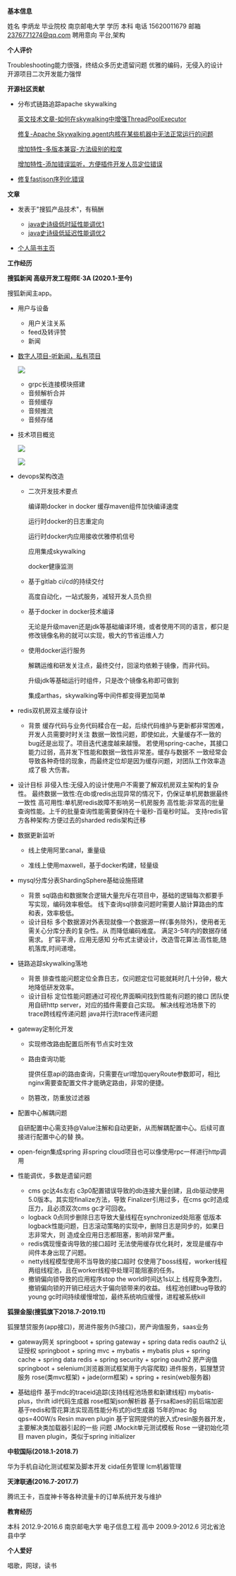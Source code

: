 **基本信息**

姓名 李炳⻰
毕业院校 南京邮电大学 学历 本科
电话 15620011679
邮箱 2376771274@qq.com
聘用意向 平台,架构

**个人评价**

Troubleshooting能力很强，终结众多历史遗留问题
优雅的编码，无侵入的设计
开源项目二次开发能力强悍

**开源社区贡献**

* 分布式链路追踪apache skywalking

  [英文技术文章-如何在skywalking中增强ThreadPoolExecutor](https://skywalking.apache.org/blog/2021-02-09-skywalking-trace-threadpool/)

  [修复-Apache Skywalking agent内核在某些机器中无法正常运行的问题](https://github.com/apache/skywalking/pull/5158)

  [增加特性-多版本兼容-方法级别的粒度](https://github.com/apache/skywalking/pull/6103)

  [增加特性-添加错误监听，方便插件开发人员定位错误](https://github.com/apache/skywalking/pull/6309)

* [修复fastjson序列化错误](https://github.com/alibaba/fastjson/pull/2184)

**文章**

* 发表于"搜狐产品技术"，有稿酬
  * [java史诗级低时延性能调优1](https://mp.weixin.qq.com/s/joqGDKqg69V7ytoAcFEkxw)
  * [java史诗级低延迟性能调优2](https://mp.weixin.qq.com/s/gpon4FCZnu47n2NlFbeMmA)

* [个人简书主⻚](https://www.jianshu.com/u/09b0d98b5e17)

**工作经历**

**搜狐新闻 高级开发工程师E·3A (2020.1-至今)**

搜狐新闻主app。

* 用户与设备
  * 用户关注关系
  * feed及转评赞
  * 新闻

* [数字人项目-听新闻，私有项目](https://github.com/libinglong/audio)

  ![](images/structure.png)

  * grpc长连接模块搭建
  * 音频解析合并
  * 音频缓存
  * 音频推流
  * 音频存储

* 技术项目概览

  ![](images/projects1.png)

  ![](images/projects2.png)

* devops架构改造

  * 二次开发技术要点

    编译期docker in docker 缓存maven组件加快编译速度

    运行时docker的日志重定向

    运行时docker内应用接收优雅停机信号

    应用集成skywalking

    docker健康监测

  * 基于gitlab ci/cd的持续交付

    高度自动化，一站式服务，减轻开发人员负担

  * 基于docker in docker技术编译

    无论是升级maven还是jdk等基础编译环境，或者使用不同的语言，都只是修改镜像名称的就可以实现，极大的节省运维人力

  * 使用docker运行服务

    解耦运维和研发关注点，最终交付，回滚均依赖于镜像，而非代码。

    升级jdk等基础运行时组件，只是改个镜像名称即可做到

    集成arthas，skywalking等中间件都变得更加简单

* redis双机房双主缓存设计

  * 背景
    缓存代码与业务代码糅合在一起，后续代码维护与更新都非常困难，开发人员需要时时关注 数据一致性问题，即使如此，大量缓存不一致的bug还是出现了。项目迭代速度越来越慢。 若使用spring-cache，其接口能力过弱，高并发下性能和数据一致性非常差。缓存与数据不 一致经常会导致各种奇怪的现象，而最终定位却是因为缓存问题，对团队工作效率造成了极 大伤害。
* 设计目标
    非侵入性:无侵入的设计使用户不需要了解双机房双主架构的复杂性。 最终数据一致性:在db或redis出现异常的情况下，仍保证单机房数据最终一致性 高可用性:单机房redis故障不影响另一机房服务 高性能:非常高的批量查询性能。上千的批量查询性能需要保持在十毫秒-百毫秒时延。 支持redis官方各种架构:方便过去的sharded redis架构迁移

* 数据更新监听

  * 线上使用阿里canal，重量级

  * 准线上使用maxwell，基于docker构建，轻量级

* mysql分库分表ShardingSphere基础设施搭建
  * 背景
    sql路由和数据聚合逻辑大量充斥在项目中，基础的逻辑每次都要手写实现，编码效率极低。 线下查询sql排查问题时需要人脑计算路由的库和表，效率极低。
  * 设计目标
    多个数据源对外表现就像一个数据源一样(事务除外)，使用者无需关心分库分表的复杂性。从 而降低编码难度。
    满足3-5年内的数据存储需求。
    扩容平滑，应用无感知
    分布式主键设计，改造雪花算法:高性能,随机落库,时间递增。

* 链路追踪skywalking落地
  * 背景
    排查性能问题定位全靠日志，仅问题定位可能就耗时几十分钟，极大地降低研发效率。 
  * 设计目标
    定位性能问题通过可视化界面瞬间找到性能有问题的接口
    团队使用自研http server，对应的插件需要自己实现。 解决线程池场景下的trace跨线程传递问题
    java并行流trace传递问题

* gateway定制化开发

  * 实现修改路由配置后所有节点实时生效

  * 路由查询功能

    提供任意api的路由查询，只需要在url增加queryRoute参数即可，相比nginx需要查配置文件才能确定路由，非常的便捷。

  * 防篡改，防重放过滤器

* 配置中心解耦问题

  自研配置中心需支持@Value注解和自动更新，从而解耦配置中心。后续可直接进行配置中心的替 换。

* open-feign集成spring
   非spring cloud项目也可以像使用rpc一样进行http调用 
* 性能调优，多数是遗留问题
  * cms gc达4s左右 c3p0配置错误导致的db连接大量创建，且db驱动使用5.0版本。其实现finalize方法，导致 Finalizer引用过多，在cms gc时造成压力，且必须双次cms gc才可回收。
  * logback 0点同步删除日志导致大量线程在synchronized处阻塞 低版本logback性能问题，日志滚动策略的实现中，删除日志是同步的，如果日志非常大，则 造成全应用日志都阻塞，影响非常严重。
  * redis偶现慢查询导致的接口超时 无法使用缓存优化耗时，发现是缓存中间件本身出现了问题。
  * netty线程模型使用不当导致的接口超时 仅使用了boss线程，worker线程两组线程池，且在worker线程中处理可能阻塞的任务。 
  * 撤销偏向锁导致的应用程序stop the world时间达1s以上 线程竞争激烈，撤销偏向锁的开销已经远大于偏向锁带来的收益。 线程池创建bug导致的young gc时间持续缓慢增加，最终系统响应缓慢，进程被系统kill

**狐狸金服(搜狐旗下2018.7-2019.11)**

狐狸慧贷服务(app接口)，房进件服务(h5接口)，房产询值服务，saas业务

* gateway网关
  springboot + spring gateway + spring data redis
  oauth2 认证授权
  springboot + spring mvc + mybatis + mybatis plus + spring cache + spring data redis + spring security + spring oauth2
  房产询值
  springboot + selenium(浏览器测试框架用于内容爬取)
  进件服务，狐狸慧贷服务
  rose(类mvc框架) + jade(orm框架) + spring + resin(web服务器)

* 基础组件
  基于mdc的traceid追踪(支持线程池场景和新建线程)
  mybatis-plus，thrift idl代码生成器
  rose框架json解析器
  基于rsa和aes的前后端加密
  基于redis和雪花算法实现高性能分布式的id生成器 15年的mac 8g qps=400W/s
  Resin maven plugin 基于官网提供的嵌入式resin服务器开发，主要解决类加载器引起的一些 问题
  JMockit单元测试模板
  Rose 一键初始化项目 maven plugin，类似于spring initializer

**中软国际(2018.1-2018.7)**

华为手机自动化测试框架及脚本开发 cida任务管理
 lcm机器管理

**天津联通(2016.7-2017.7)**

腾讯王卡，百度神卡等各种流量卡的订单系统开发与维护

**教育经历**

本科 2012.9-2016.6 南京邮电大学 电子信息工程
高中 2009.9-2012.6 河北省沧县中学

**个人爱好**

唱歌，网球，读书